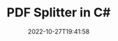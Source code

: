 ---
############################# Static ############################
layout: "auto-gen-merger"
date: 2022-10-27T19:41:58
draft: false
otherformats: ppsx ppt pptx rtf tex vdx vsdm vsdx vssm vssx vstm vstx vsx vtx xlam xls

############################# Head ############################
head_title: "Splits PDF in meerdere bestanden in C#"
head_description: "Splits een enkel PDF bestand in meerdere bestanden op basis van paginanummers, pagina-intervallen, even of oneven pagina's met behulp van de API voor het samenvoegen van documenten."

############################# Header ############################
title: "PDF Splitter in C#"
description: "Splits PDF met een paar regels .NET code."
bg_image: "https://cms.admin.containerize.com/templates/aspose/App_Themes/V3/images/bg/header1.png"
bg_overlay: false
button:
    enable: true
    icon: "fas fa-arrow-down"
    label: "Download gratis proefversie"
    link: "https://downloads.groupdocs.com/merger/net"

############################# SubMenu ############################
submenu:
    enable: true

    left:
        img_alt: "GroupDocs.Merger for .NET"
        image: "https://cms.admin.containerize.com/templates/groupdocs/images/product-logos/90x90-noborder/groupdocs-merger-net.png"
        product: "GroupDocs.Merger"
        platform: ".NET"

    middle:
        button:

            # button loop
            - link: "https://apireference.groupdocs.com/merger/net"
              text: "API-referentie"

            # button loop
            - link: "https://github.com/groupdocs-merger"
              text: "Codevoorbeelden"

            # button loop
            - link: "https://products.groupdocs.app/merger/family"
              text: "Live demo's"

            # button loop
            - link: "https://purchase.groupdocs.com/pricing/merger/net"
              text: "Prijzen"

    right:
        link_download: "https://downloads.groupdocs.com/merger"
        link_learn: "https://docs.groupdocs.com/merger/net"
        link_buy: "https://purchase.groupdocs.com"

############################# About ############################
about:
    enable: true
    title: "Over GroupDocs.Merger for .NET API"
    content: |
        [GroupDocs.Merger for .NET](/nl/merger/net/) bibliotheek biedt een eenvoudige oplossing om veilig samen te voegen en te splitsen tussen een breed scala aan documentformaten, waaronder PDF, Microsoft Office (Word, Excel, PowerPoint, OneNote), OpenDocument, HTML, afbeeldingen en vele andere binnen .NET applicaties. Door slechts een paar regels code toe te voegen, kunt u verschillende documentbewerkingen uitvoeren, zoals verplaatsen, verwijderen, roteren, verwisselen, extraheren of de oriëntatie van pagina's in de documenten wijzigen. De API voor het samenvoegen van documenten ondersteunt ook het bekijken van een voorbeeld van documentpagina's als afbeelding om de documentstructuur, opmaak en inhoud op de pagina te analyseren.
        
        GroupDocs.Merger API is de juiste keuze voor bedrijfsoplossingen die functies voor het splitsen van bestanden nodig hebben. Deze API's worden goed ondersteund op alle belangrijke besturingssystemen en platforms, waaronder .NET Framework, .NET Standard, .NET Core, Mono.

############################# Steps ############################
steps:
    enable: true
    title_left: "Splits PDF Bestandspagina's in .NET"
    content_left: |
        [GroupDocs.Merger for .NET](/nl/merger/net/) maakt het voor C# ontwikkelaars gemakkelijk om een ​​enkel PDF bestand in meerdere resulterende bestanden te splitsen door een paar eenvoudige stappen.
        
        * Initialiseer **SplitOptions** met het padformaat van de uitvoerbestanden.
        * Maak een nieuw exemplaar van **Merger** en geef het brondocumentpad door als een constructorparameter.
        * Roep **Split** en geef het object **SplitOptions** door om de resulterende documenten op te slaan.

    title_right: "systeem vereisten"
    content_right: |
        GroupDocs.Merger for .NET API's worden ondersteund op alle belangrijke platforms en besturingssystemen. Voordat u de onderstaande code uitvoert, moet u ervoor zorgen dat de volgende vereisten op uw systeem zijn geïnstalleerd.

        * Besturingssystemen: Microsoft Windows, Linux, MacOS
        * Ontwikkelomgevingen: Visual Studio, Xamarin, MonoDevelop
        * Kaders: .NET Framework, .NET Standard, .NET Core, Mono
        * Download de nieuwste versie van GroupDocs.Merger for .NET van [NuGet](https://www.nuget.org/packages/groupdocs.merger)
         
    code: |
     {{% merger/additional-styles %}}
     {{< merger/code-merger title="Hoe PDF bestanden te splitsen met behulp van C# voorbeeldcode">}}

        ```csharp    
        // Splits PDF bestand met behulp van GroupDocs.Merger API
        string filePath = "input.pdf";
        string filePathOut = "output.pdf";

        // Initialiseer SplitOptions-klasse met padindeling voor uitvoerbestanden
        SplitOptions splitOptions = new SplitOptions(filePathOut, new int[] { 3, 6, 8 });

        // Instantie van fusie met invoer PDF document
        using (Merger merger = new Merger(filePath))
          {
            // Roep de Split-methode aan en geef het SplitOptions-object door om de resulterende documenten op te slaan
            merger.Split(splitOptions);
          }
        ```
     {{< /merger/code-merger >}}

############################# Demos ############################
demos:
    enable: true
    title: "Live demo's - PDF bestand online splitsen"
    content: |
       Splits PDF bestand nu direct door naar de website [GroupDocs.Merger Live Demos](https://products.groupdocs.app/splitter/pdf) te gaan.
       De live demo heeft de volgende voordelen.
        
############################# About Formats ############################
about_formats:
    enable: true

############################# More Formats ############################
more_formats:
    enable: true
    title: "Bestand met andere indelingen splitsen"
    content: |
        .NET documenteert API voor fusie en splitsing voor bestandsindelingen en afbeeldingen. Splits enkele van de populaire bestandsindelingen zoals hieronder vermeld.

############################# Back to top ###############################
back_to_top:
    enable: true
---